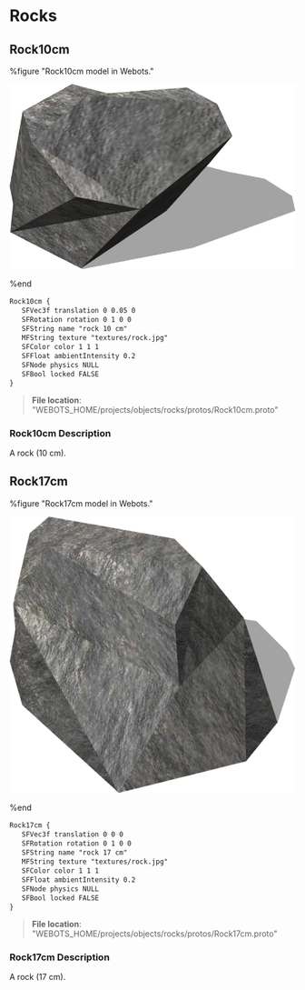 # Rocks

## Rock10cm

%figure "Rock10cm model in Webots."

![Rock10cm](images/objects/rocks/Rock10cm/model.png)

%end

```
Rock10cm {
   SFVec3f translation 0 0.05 0
   SFRotation rotation 0 1 0 0
   SFString name "rock 10 cm"
   MFString texture "textures/rock.jpg"
   SFColor color 1 1 1
   SFFloat ambientIntensity 0.2
   SFNode physics NULL
   SFBool locked FALSE
}
```

> **File location**: "WEBOTS\_HOME/projects/objects/rocks/protos/Rock10cm.proto"

### Rock10cm Description

A rock (10 cm).

## Rock17cm

%figure "Rock17cm model in Webots."

![Rock17cm](images/objects/rocks/Rock17cm/model.png)

%end

```
Rock17cm {
   SFVec3f translation 0 0 0
   SFRotation rotation 0 1 0 0
   SFString name "rock 17 cm"
   MFString texture "textures/rock.jpg"
   SFColor color 1 1 1
   SFFloat ambientIntensity 0.2
   SFNode physics NULL
   SFBool locked FALSE
}
```

> **File location**: "WEBOTS\_HOME/projects/objects/rocks/protos/Rock17cm.proto"

### Rock17cm Description

A rock (17 cm).

